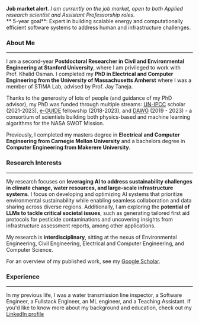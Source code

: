 **Job market alert**. *I am currently on the job market, open to both Applied research scientist and Assistant Professorship roles.*<br>
** 5-year goal**: Expert in building scalable energy and computationally efficient software systems to address human and infrastructure challenges.
### About Me
---
I am a second-year **Postdoctoral Researcher in Civil and Environmental Engineering at Stanford University**, where I am privileged to work with Prof. Khalid Osman. I completed my **PhD in Electrical and Computer Engineering from the University of Massachusetts Amherst** where I was a member of STIMA Lab, advised by Prof. Jay Taneja.<br>

Thanks to the generosity of lots of people (and guidance of my PhD advisor), my PhD was funded through multiple streams: [UN-IPCC](https://www.ipcc.ch/) scholar (2021-2023), [e-GUIDE](https://eguide.io/) fellowship (2018-2023), and [DAWG](https://swot.jpl.nasa.gov/documents/4050/) (2019 - 2023) - a consortium of scientists building both physics-based and machine learning algorithms for the NASA SWOT Mission. <br>

Previously, I completed my masters degree in **Electrical and Computer Engineering from Carnegie Mellon University** and a bachelors degree in **Computer Engineering from Makerere University**.<br>

### Research Interests
---
My research focuses on **leveraging AI to address sustainability challenges in climate change, water resources, and large-scale infrastructure systems**. I focus on developing and optimizing AI systems that prioritize environmental sustainability while enabling seamless collaboration and data sharing across diverse regions. Additionally, I am exploring the **potential of LLMs to tackle critical societal issues**, such as generating tailored first aid protocols for pesticide contaminations and uncovering insights from infrastructure assessment reports, among other applications. <br>

My research is **interdisciplinary**, sitting at the nexus of Environmental Engineering, Civil Engineering, Electrical and Computer Engineering, and Computer Science. <br>

For an overview of my published work, see my [Google Scholar](https://scholar.google.com/citations?user=8mdZdQTo2SYC&hl=en). <br>

### Experience
---
In my previous life, I was a water transmission line inspector, a Software Engineer, a Fullstack Engineer, an ML engineer, and a Teaching Assistant. If you'd like to know more about my background and education, check out my [LinkedIn profile](https://www.linkedin.com/in/amuhebwa/) 
<!-- or [CV](https://github.com/amuhebwa/CV/blob/main/amuhebwa_CV_2022.pdf). -->
<br>

